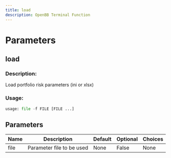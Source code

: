 ```yaml
---
title: load
description: OpenBB Terminal Function
---
```


# Parameters

## load

### Description: 

Load portfolio risk parameters (ini or xlsx)

### Usage: 
```python
usage: file -f FILE [FILE ...]
```

## Parameters

| Name | Description | Default | Optional | Choices |
| ---- | ----------- | ------- | -------- | ------- |
| file | Parameter file to be used | None | False | None |


